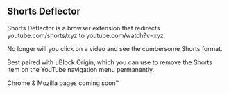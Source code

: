 ## Shorts Deflector
Shorts Deflector is a browser extension that redirects youtube.com/shorts/xyz to youtube.com/watch?v=xyz.

No longer will you click on a video and see the cumbersome Shorts format.

Best paired with uBlock Origin, which you can use to remove the Shorts item on the YouTube navigation menu permanently.

Chrome & Mozilla pages coming soon™